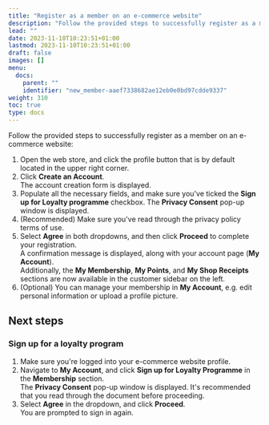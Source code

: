 ```yaml
---
title: "Register as a member on an e-commerce website"
description: "Follow the provided steps to successfully register as a member on an e-commerce website."
lead: ""
date: 2023-11-10T10:23:51+01:00
lastmod: 2023-11-10T10:23:51+01:00
draft: false
images: []
menu:
  docs:
    parent: ""
    identifier: "new_member-aaef7338682ae12eb0e0bd97cdde9337"
weight: 310
toc: true
type: docs
---
```


Follow the provided steps to successfully register as a member on an e-commerce website:

1. Open the web store, and click the profile button that is by default located in the upper right corner.
2. Click **Create an Account**.     
   The account creation form is displayed.
3. Populate all the necessary fields, and make sure you've ticked the **Sign up for Loyalty programme** checkbox.
   The **Privacy Consent** pop-up window is displayed.       
4. (Recommended) Make sure you've read through the privacy policy terms of use.
5. Select **Agree** in both dropdowns, and then click **Proceed** to complete your registration.    
   A confirmation message is displayed, along with your account page (**My Account**).       
   Additionally, the **My Membership**, **My Points**, and **My Shop Receipts** sections are now available in the customer sidebar on the left.
6. (Optional) You can manage your membership in **My Account**, e.g. edit personal information or upload a profile picture.

## Next steps

### Sign up for a loyalty program

1. Make sure you're logged into your e-commerce website profile.
2. Navigate to **My Account**, and click **Sign up for Loyalty Programme** in the **Membership** section.     
   The **Privacy Consent** pop-up window is displayed. It's recommended that you read through the document before proceeding.
3. Select **Agree** in the dropdown, and click **Proceed**.     
   You are prompted to sign in again.
